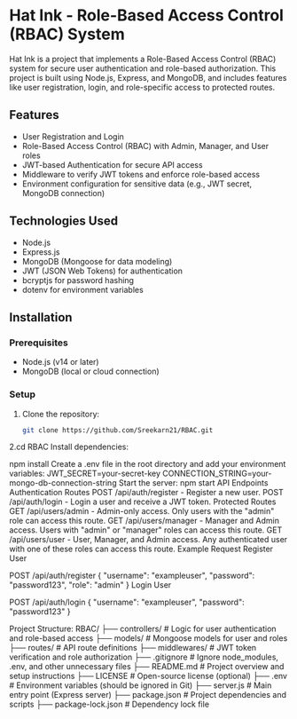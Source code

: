 # Hat Ink - Role-Based Access Control (RBAC) System

Hat Ink is a project that implements a Role-Based Access Control (RBAC) system for secure user authentication and role-based authorization. This project is built using Node.js, Express, and MongoDB, and includes features like user registration, login, and role-specific access to protected routes.

## Features
- User Registration and Login
- Role-Based Access Control (RBAC) with Admin, Manager, and User roles
- JWT-based Authentication for secure API access
- Middleware to verify JWT tokens and enforce role-based access
- Environment configuration for sensitive data (e.g., JWT secret, MongoDB connection)

## Technologies Used
- Node.js
- Express.js
- MongoDB (Mongoose for data modeling)
- JWT (JSON Web Tokens) for authentication
- bcryptjs for password hashing
- dotenv for environment variables

## Installation

### Prerequisites
- Node.js (v14 or later)
- MongoDB (local or cloud connection)

### Setup

1. Clone the repository:
   ```bash
   git clone https://github.com/Sreekarn21/RBAC.git
2.cd RBAC
Install dependencies:

npm install
Create a .env file in the root directory and add your environment variables:
JWT_SECRET=your-secret-key
CONNECTION_STRING=your-mongo-db-connection-string
Start the server:
npm start
API Endpoints
Authentication Routes
POST /api/auth/register - Register a new user.
POST /api/auth/login - Login a user and receive a JWT token.
Protected Routes
GET /api/users/admin - Admin-only access. Only users with the "admin" role can access this route.
GET /api/users/manager - Manager and Admin access. Users with "admin" or "manager" roles can access this route.
GET /api/users/user - User, Manager, and Admin access. Any authenticated user with one of these roles can access this route.
Example Request
Register User

POST /api/auth/register
{
  "username": "exampleuser",
  "password": "password123",
  "role": "admin"
}
Login User

POST /api/auth/login
{
  "username": "exampleuser",
  "password": "password123"
}

Project Structure:
RBAC/
├── controllers/        # Logic for user authentication and role-based access
├── models/             # Mongoose models for user and roles
├── routes/             # API route definitions
├── middlewares/        # JWT token verification and role authorization
├── .gitignore          # Ignore node_modules, .env, and other unnecessary files
├── README.md           # Project overview and setup instructions
├── LICENSE             # Open-source license (optional)
├── .env                # Environment variables (should be ignored in Git)
├── server.js           # Main entry point (Express server)
├── package.json        # Project dependencies and scripts
├── package-lock.json   # Dependency lock file

